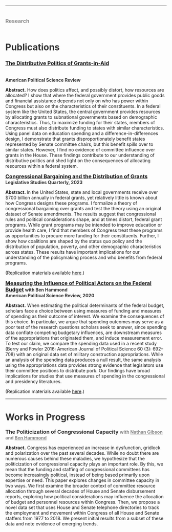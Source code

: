 <hr>
<div class="row">
  <div class="column left" style="color:#888">
    <h3> Research </h3>
  </div>
  <div class="column right">
    <h1 style="color:#333">Publications</h1> 
    <p><h3 style="color:#333"><a href = "https://doi.org/10.1017/S000305542400011X"> The Distributive Politics of Grants-in-Aid </a></h3> <br><h4 style="color:#333;display:inline">American Political Science Review</h4></p>
    <p><b>Abstract.</b> How does politics affect, and possibly distort, how resources are allocated? I show that where the federal government provides public goods and financial assistance depends not only on who has power within Congress but also on the characteristics of their constituents. In a federal system like the United States, the central government provides resources by allocating grants to subnational governments based on demographic characteristics. Thus, to maximize funding for their states, members of Congress must also distribute funding to states with similar characteristics. Using panel data on education spending and a difference-in-differences design, I demonstrate that grants disproportionately benefit states represented by Senate committee chairs, but this benefit spills over to similar states. However, I find no evidence of committee influence over grants in the House. These findings contribute to our understanding of distributive politics and shed light on the consequences of allocating resources within a federal system.</p>
    <p><h3 style="color:#333;display:inline"><a href = "https://onlinelibrary.wiley.com/doi/10.1111/lsq.12411"> Congressional Bargaining and the Distribution of Grants </a></h3> <br><h4 style="color:#333;display:inline"> Legislative Studies Quarterly, 2023 </h4></p>
  <p><b>Abstract. </b> In the United States, state and local governments receive over $700 billion annually in federal grants, yet relatively little is known about how Congress designs these programs. I formalize a theory of congressional bargaining over grants and test the theory using an original dataset of Senate amendments. The results suggest that congressional rules and political considerations shape, and at times distort, federal grant programs. While grant programs may be intended to improve education or provide health care, I find that members of Congress treat these programs as opportunities to procure more funding for their constituents. Further, I show how coalitions are shaped by the status quo policy and the distribution of population, poverty, and other demographic characteristics across states. These results have important implications for our understanding of the policymaking process and who benefits from federal programs.</p><p>
    (Replication materials available <a href="https://doi.org/10.7910/DVN/30UALV">here</a>.) </p>
    <p><h3 style="color:#888;display:inline"><a href = "https://doi.org/10.1017/S0003055419000881">Measuring the Influence of Political Actors on the Federal Budget</a> </h3> <h4 style="color:#333;display:inline"> with <b>Ben Hammond</b> <br> American Political Science Review, 2020 </h4></p> <p> <b>Abstract.</b> When estimating the political determinants of the federal budget, scholars face a choice between using measures of funding and measures of spending as their outcome of interest. We examine the consequences of this choice. In particular, we argue that spending outcomes may serve as a poor test of the research questions scholars seek to answer, since spending data conflate competing budgetary influences, are downstream measures of the appropriations that originated them, and induce measurement error. To test our claim, we compare the spending data used in a recent study (Berry and Fowler 2016: American Journal of Political Science 60 (3): 692–708) with an original data set of military construction appropriations. While an analysis of the spending data produces a null result, the same analysis using the appropriations data provides strong evidence that legislators use their committee positions to distribute pork. Our findings have broad implications for studies that use measures of spending in the congressional and presidency literatures. </p><p>
    (Replication materials available <a href="https://dataverse.harvard.edu/dataset.xhtml?persistentId=doi:10.7910/DVN/UN3KML">here</a>.) </p>
    <hr style="height:2px;background-color:#888">
  <h1 style="color:#333">Works in Progress</h1>
    <p><h3 style="color:#333;display:inline">The Politicization of Congressional Capacity</h3>
    <h4 style="color:#888;display:inline">with <a href = "https://www.ndgibson.com/" style="color:#888"><b>Nathan Gibson</b></a> and <a href = "https://www.benlhammond.com/" style="color:#888"><b>Ben Hammond</b></a> </h4></p>
    <p><b>Abstract.</b> Congress has experienced an increase in dysfunction, gridlock and polarization over the past several decades. While no doubt there are numerous causes behind these maladies, we hypothesize that the politicization of congressional capacity plays an important role. By this, we mean that the funding and staffing of congressional committees has become increasingly political, instead of being based primarily upon expertise or need. This paper explores changes in committee capacity in two ways. We first examine the broader context of committee resource allocation through several decades of House and Senate disbursement reports, exploring how political considerations may influence the allocation of budget and personnel resources within Congress. Then, we propose a novel data set that uses House and Senate telephone directories to track the employment and movement within Congress of all House and Senate staffers from 1977 to 2018. We present initial results from a subset of these data and note evidence of emerging trends.</p>
  </div>
</div>
